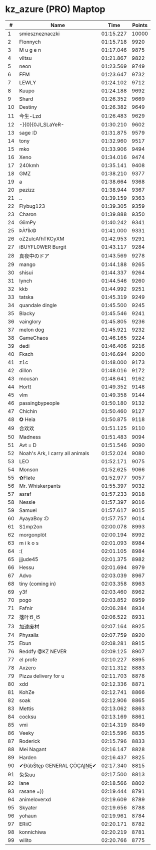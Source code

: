 # kz_azure (PRO) Maptop

|  # | Name | Time | Points |
|-------------- | -------------- | -------------- | -------------- | 
| 1 | smieszneznaczki | 01:15.227 | 10000 | 
| 2 | Flonnych | 01:15.718 | 9920 | 
| 3 | M u g e n | 01:17.046 | 9875 | 
| 4 | viltsu | 01:21.867 | 9822 | 
| 5 | neon | 01:23.569 | 9749 | 
| 6 | FFM | 01:23.647 | 9732 | 
| 7 | LEWLY | 01:24.102 | 9712 | 
| 8 | Kuupo | 01:24.188 | 9692 | 
| 9 | Shard | 01:26.352 | 9669 | 
| 10 | Destiny | 01:26.382 | 9649 | 
| 11 | 今生-Lzd | 01:26.483 | 9629 | 
| 12 | -}{0}{0JI_SLaYeR- | 01:30.210 | 9602 | 
| 13 | sage :D | 01:31.875 | 9579 | 
| 14 | tony | 01:32.960 | 9517 | 
| 15 | mko | 01:33.906 | 9494 | 
| 16 | Xeno | 01:34.016 | 9474 | 
| 17 | 240kmh | 01:35.141 | 9408 | 
| 18 | GMZ | 01:38.210 | 9377 | 
| 19 | a | 01:38.664 | 9368 | 
| 20 | pezizz | 01:38.944 | 9367 | 
| 21 | .. | 01:39.159 | 9363 | 
| 22 | Flybug123 | 01:39.305 | 9359 | 
| 23 | Charon | 01:39.888 | 9350 | 
| 24 | GiimPy | 01:40.242 | 9341 | 
| 25 | ÞÀ†Îk© | 01:41.000 | 9331 | 
| 26 | oZ2ulcAfhTKCyXM | 01:42.953 | 9291 | 
| 27 | iBUYFL0WER Burgit | 01:43.117 | 9284 | 
| 28 | 真夜中のドア | 01:43.569 | 9278 | 
| 29 | mango | 01:44.188 | 9265 | 
| 30 | shisui | 01:44.337 | 9264 | 
| 31 | lynch | 01:44.546 | 9260 | 
| 32 | kkb | 01:44.992 | 9251 | 
| 33 | tatska | 01:45.319 | 9249 | 
| 34 | quandale dingle | 01:45.500 | 9245 | 
| 35 | Blacky | 01:45.546 | 9241 | 
| 36 | vainglory | 01:45.805 | 9236 | 
| 37 | melon dog | 01:45.921 | 9232 | 
| 38 | GameChaos | 01:46.165 | 9224 | 
| 39 | dedi | 01:46.406 | 9216 | 
| 40 | Fksch | 01:46.694 | 9200 | 
| 41 | z1c | 01:48.000 | 9173 | 
| 42 | dillon | 01:48.016 | 9172 | 
| 43 | mousan | 01:48.641 | 9162 | 
| 44 | Hortt | 01:49.352 | 9148 | 
| 45 | vlm | 01:49.358 | 9144 | 
| 46 | passingbypeople | 01:50.180 | 9132 | 
| 47 | Chichin | 01:50.460 | 9127 | 
| 48 | ✪ Heia | 01:50.875 | 9118 | 
| 49 | 合欢欢 | 01:51.125 | 9110 | 
| 50 | Madness | 01:51.483 | 9094 | 
| 51 | Avt = D | 01:51.546 | 9090 | 
| 52 | Noah's Ark, I carry all animals | 01:52.024 | 9080 | 
| 53 | LEO | 01:52.171 | 9075 | 
| 54 | Monson | 01:52.625 | 9066 | 
| 55 | ✿Fløte | 01:52.977 | 9057 | 
| 56 | Mr. Whiskerpants | 01:55.397 | 9032 | 
| 57 | asraf | 01:57.233 | 9018 | 
| 58 | Nessie | 01:57.397 | 9016 | 
| 59 | Samuel | 01:57.617 | 9015 | 
| 60 | AyayaBoy :D | 01:57.757 | 9014 | 
| 61 | S1mp2on | 02:00.078 | 8993 | 
| 62 | morgonplöt | 02:00.194 | 8992 | 
| 63 | m i k o s | 02:01.093 | 8984 | 
| 64 | :( | 02:01.105 | 8984 | 
| 65 | jjjude45 | 02:01.375 | 8982 | 
| 66 | Hessu | 02:01.694 | 8979 | 
| 67 | Advo | 02:03.039 | 8967 | 
| 68 | tiny (coming in) | 02:03.358 | 8963 | 
| 69 | y3f | 02:03.460 | 8962 | 
| 70 | pogo | 02:03.852 | 8959 | 
| 71 | Fafnir | 02:06.284 | 8934 | 
| 72 | 落叶Ծ‸Ծ | 02:06.522 | 8931 | 
| 73 | 加速废材 | 02:07.164 | 8925 | 
| 74 | Physalis | 02:07.759 | 8920 | 
| 75 | Ebun | 02:08.281 | 8915 | 
| 76 | Reddfy @KZ NEVER | 02:09.125 | 8907 | 
| 77 | el profe | 02:10.227 | 8895 | 
| 78 | Axzero | 02:11.312 | 8883 | 
| 79 | Pizza delivery for u | 02:11.703 | 8878 | 
| 80 | xdd | 02:12.336 | 8871 | 
| 81 | KohZe | 02:12.741 | 8866 | 
| 82 | soak | 02:12.906 | 8865 | 
| 83 | Mettis | 02:13.062 | 8863 | 
| 84 | cocksu | 02:13.169 | 8861 | 
| 85 | vmi | 02:14.319 | 8849 | 
| 86 | Veeky | 02:15.596 | 8835 | 
| 87 | Roderick | 02:15.796 | 8833 | 
| 88 | Mei Nagant | 02:16.147 | 8828 | 
| 89 | Harden | 02:16.437 | 8825 | 
| 90 | ✔ĐûbŠŧęp GENERAL ÇŌÇĄĮŅĘ✔ | 02:17.340 | 8815 | 
| 91 | 兔兔uu | 02:17.500 | 8813 | 
| 92 | lane | 02:18.566 | 8802 | 
| 93 | rasane =)) | 02:19.444 | 8791 | 
| 94 | animeloverxd | 02:19.609 | 8789 | 
| 95 | Skyater | 02:19.656 | 8788 | 
| 96 | yohaun | 02:19.961 | 8784 | 
| 97 | ERiiC | 02:20.171 | 8782 | 
| 98 | konnichiwa | 02:20.219 | 8781 | 
| 99 | wilito | 02:20.766 | 8775 | 

